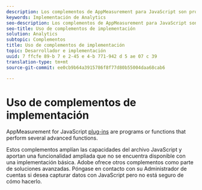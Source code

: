 ```yaml
---
description: Los complementos de AppMeasurement para JavaScript son programas o funciones que realizan algunas funciones avanzadas.
keywords: Implementación de Analytics
seo-description: Los complementos de AppMeasurement para JavaScript son programas o funciones que realizan algunas funciones avanzadas.
seo-title: Uso de complementos de implementación
solution: Analytics
subtopic: Complementos
title: Uso de complementos de implementación
topic: Desarrollador e implementación
uuid: 7 ffcfe 89-b 7 e 2-45 e 4-b 771-942 d 5 ae 07 c 39
translation-type: tm+mt
source-git-commit: ee0cb9b64a3915786f8f77d80b55004daa68cab6

---
```



# Uso de complementos de implementación

AppMeasurement for JavaScript [plug-ins](/help/implement/js-implementation/c-appmeasurement-js/plugins-support.md) are programs or functions that perform several advanced functions.

Estos complementos amplían las capacidades del archivo JavaScript y aportan una funcionalidad ampliada que no se encuentra disponible con una implementación básica. Adobe ofrece otros complementos como parte de soluciones avanzadas. Póngase en contacto con su Administrador de cuentas si desea capturar datos con JavaScript pero no está seguro de cómo hacerlo.
